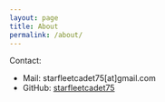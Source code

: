```yaml
---
layout: page
title: About
permalink: /about/
---
```


Contact:

* Mail: starfleetcadet75[at]gmail.com
* GitHub: [starfleetcadet75](https://github.com/starfleetcadet75)
